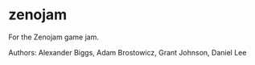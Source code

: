 # zenojam
For the Zenojam game jam.

Authors: Alexander Biggs, Adam Brostowicz, Grant Johnson, Daniel Lee

